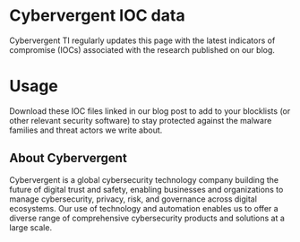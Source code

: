 # Cybervergent IOC data

Cybervergent TI regularly updates this page with the latest indicators of compromise (IOCs) associated with the research published on our blog.

# Usage

Download these IOC files linked in our blog post to add to your blocklists (or other relevant security software) to stay protected against the malware families and threat actors we write about.

## About Cybervergent 

Cybervergent is a global cybersecurity technology company building the future of digital trust and safety, enabling businesses and organizations to manage cybersecurity, privacy, risk, and governance across digital ecosystems. Our use of technology and automation enables us to offer a diverse range of comprehensive cybersecurity products and solutions at a large scale. ​
